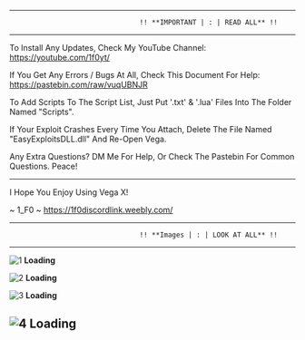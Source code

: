 ----------------------------------------------------------------------------------------------------------
                                    !! **IMPORTANT | : | READ ALL** !!
----------------------------------------------------------------------------------------------------------

To Install Any Updates, Check My YouTube Channel: https://youtube.com/1f0yt/

If You Get Any Errors / Bugs At All, Check This Document For Help: https://pastebin.com/raw/vuqUBNJR

To Add Scripts To The Script List, Just Put '.txt' & '.lua' Files Into The Folder Named "Scripts".

If Your Exploit Crashes Every Time You Attach, Delete The File Named "EasyExploitsDLL.dll" And Re-Open Vega.

Any Extra Questions? DM Me For Help, Or Check The Pastebin For Common Questions. Peace!

----------------------------------------------------------------------------------------------------------

I Hope You Enjoy Using Vega X!

~ 1_F0 ~ https://1f0discordlink.weebly.com/

----------------------------------------------------------------------------------------------------------
                                    !! **Images | : | LOOK AT ALL** !!
----------------------------------------------------------------------------------------------------------

![1](https://github.githubassets.com/images/spinners/octocat-spinner-128.gif) **Loading**

![2](https://github.githubassets.com/images/spinners/octocat-spinner-128.gif) **Loading**

![3](https://github.githubassets.com/images/spinners/octocat-spinner-128.gif) **Loading**

![4](https://github.githubassets.com/images/spinners/octocat-spinner-128.gif) **Loading**
----------------------------------------------------------------------------------------------------------
